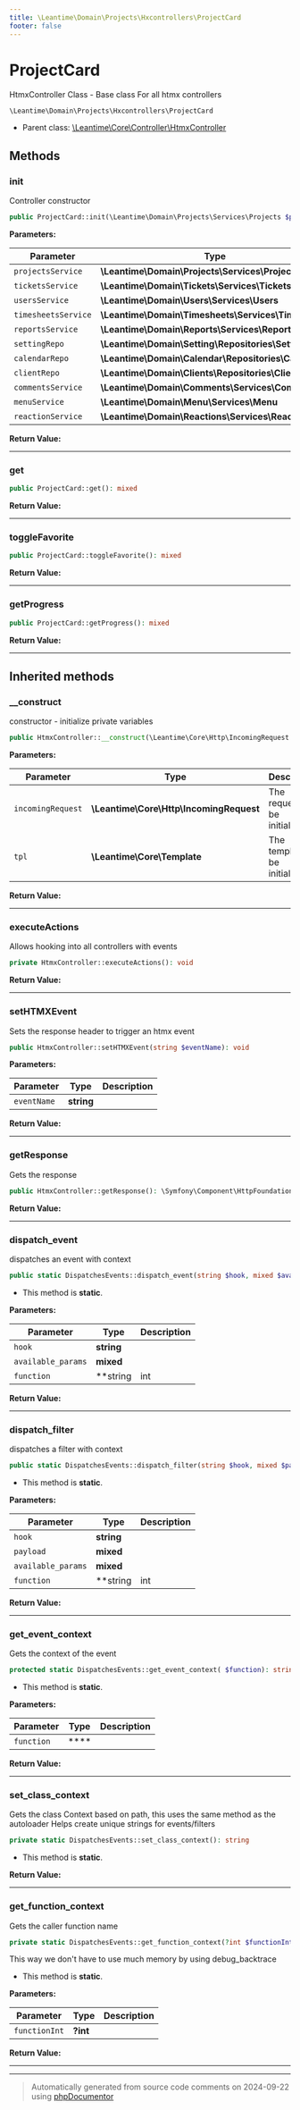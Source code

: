 ```yaml
---
title: \Leantime\Domain\Projects\Hxcontrollers\ProjectCard
footer: false
---
```


# ProjectCard

HtmxController Class - Base class For all htmx controllers


`\Leantime\Domain\Projects\Hxcontrollers\ProjectCard`

* Parent class: [\Leantime\Core\Controller\HtmxController](../../../Core/Controller/HtmxController.md)



## Methods

### init

Controller constructor

```php
public ProjectCard::init(\Leantime\Domain\Projects\Services\Projects $projectsService, \Leantime\Domain\Tickets\Services\Tickets $ticketsService, \Leantime\Domain\Users\Services\Users $usersService, \Leantime\Domain\Timesheets\Services\Timesheets $timesheetsService, \Leantime\Domain\Reports\Services\Reports $reportsService, \Leantime\Domain\Setting\Repositories\Setting $settingRepo, \Leantime\Domain\Calendar\Repositories\Calendar $calendarRepo, \Leantime\Domain\Clients\Repositories\Clients $clientRepo, \Leantime\Domain\Comments\Services\Comments $commentsService, \Leantime\Domain\Menu\Services\Menu $menuService, \Leantime\Domain\Reactions\Services\Reactions $reactionService): void
```








**Parameters:**

| Parameter | Type | Description |
|-----------|------|-------------|
| `projectsService` | **\Leantime\Domain\Projects\Services\Projects** |  |
| `ticketsService` | **\Leantime\Domain\Tickets\Services\Tickets** |  |
| `usersService` | **\Leantime\Domain\Users\Services\Users** |  |
| `timesheetsService` | **\Leantime\Domain\Timesheets\Services\Timesheets** |  |
| `reportsService` | **\Leantime\Domain\Reports\Services\Reports** |  |
| `settingRepo` | **\Leantime\Domain\Setting\Repositories\Setting** |  |
| `calendarRepo` | **\Leantime\Domain\Calendar\Repositories\Calendar** |  |
| `clientRepo` | **\Leantime\Domain\Clients\Repositories\Clients** |  |
| `commentsService` | **\Leantime\Domain\Comments\Services\Comments** |  |
| `menuService` | **\Leantime\Domain\Menu\Services\Menu** |  |
| `reactionService` | **\Leantime\Domain\Reactions\Services\Reactions** |  |


**Return Value:**





---
### get



```php
public ProjectCard::get(): mixed
```









**Return Value:**





---
### toggleFavorite



```php
public ProjectCard::toggleFavorite(): mixed
```









**Return Value:**





---
### getProgress



```php
public ProjectCard::getProgress(): mixed
```









**Return Value:**





---


## Inherited methods

### __construct

constructor - initialize private variables

```php
public HtmxController::__construct(\Leantime\Core\Http\IncomingRequest $incomingRequest, \Leantime\Core\Template $tpl): mixed
```








**Parameters:**

| Parameter | Type | Description |
|-----------|------|-------------|
| `incomingRequest` | **\Leantime\Core\Http\IncomingRequest** | The request to be initialized. |
| `tpl` | **\Leantime\Core\Template** | The template to be initialized. |


**Return Value:**





---
### executeActions

Allows hooking into all controllers with events

```php
private HtmxController::executeActions(): void
```









**Return Value:**





---
### setHTMXEvent

Sets the response header to trigger an htmx event

```php
public HtmxController::setHTMXEvent(string $eventName): void
```








**Parameters:**

| Parameter | Type | Description |
|-----------|------|-------------|
| `eventName` | **string** |  |


**Return Value:**





---
### getResponse

Gets the response

```php
public HtmxController::getResponse(): \Symfony\Component\HttpFoundation\Response
```









**Return Value:**





---
### dispatch_event

dispatches an event with context

```php
public static DispatchesEvents::dispatch_event(string $hook, mixed $available_params = [], string|int|null $function = null): void
```



* This method is **static**.




**Parameters:**

| Parameter | Type | Description |
|-----------|------|-------------|
| `hook` | **string** |  |
| `available_params` | **mixed** |  |
| `function` | **string|int|null** |  |


**Return Value:**





---
### dispatch_filter

dispatches a filter with context

```php
public static DispatchesEvents::dispatch_filter(string $hook, mixed $payload, mixed $available_params = [], string|int|null $function = null): mixed
```



* This method is **static**.




**Parameters:**

| Parameter | Type | Description |
|-----------|------|-------------|
| `hook` | **string** |  |
| `payload` | **mixed** |  |
| `available_params` | **mixed** |  |
| `function` | **string|int|null** |  |


**Return Value:**





---
### get_event_context

Gets the context of the event

```php
protected static DispatchesEvents::get_event_context( $function): string
```



* This method is **static**.




**Parameters:**

| Parameter | Type | Description |
|-----------|------|-------------|
| `function` | **** |  |


**Return Value:**





---
### set_class_context

Gets the class Context based on path, this uses the same method as the autoloader
Helps create unique strings for events/filters

```php
private static DispatchesEvents::set_class_context(): string
```



* This method is **static**.





**Return Value:**





---
### get_function_context

Gets the caller function name

```php
private static DispatchesEvents::get_function_context(?int $functionInt = null): string
```

This way we don't have to use much memory by using debug_backtrace

* This method is **static**.




**Parameters:**

| Parameter | Type | Description |
|-----------|------|-------------|
| `functionInt` | **?int** |  |


**Return Value:**





---


---
> Automatically generated from source code comments on 2024-09-22 using [phpDocumentor](http://www.phpdoc.org/)
